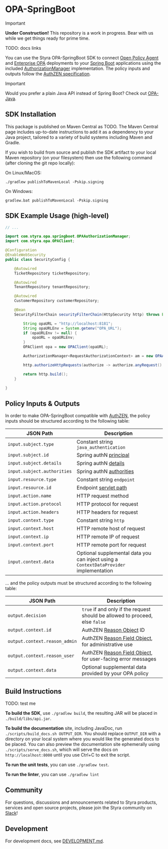 # OPA-SpringBoot

> [!IMPORTANT]
> **Under Construction!** This repository is a work in progress. Bear with us while we get things ready for prime time.

TODO: docs links

You can use the Styra OPA-SpringBoot SDK to connect [Open Policy Agent](https://www.openpolicyagent.org/) and [Enterprise OPA](https://www.styra.com/enterprise-opa/) deployments to your [Spring Boot](https://spring.io/projects/spring-boot) applications using the included [AuthorizationManager](https://docs.spring.io/spring-security/reference/servlet/authorization/architecture.html#_the_authorizationmanager) implementation. The policy inputs and outputs follow the [AuthZEN specification](https://openid.github.io/authzen).

> [!IMPORTANT]
> Would you prefer a plain Java API instead of Spring Boot? Check out [OPA-Java](https://github.com/StyraInc/opa-java).

## SDK Installation

This package is published on Maven Central as TODO. The Maven Central page includes up-to-date instructions to add it as a dependency to your Java project, tailored to a variety of build systems including Maven and Gradle.

If you wish to build from source and publish the SDK artifact to your local Maven repository (on your filesystem) then use the following command (after cloning the git repo locally):

On Linux/MacOS:

```
./gradlew publishToMavenLocal -Pskip.signing
```

On Windows:

```
gradlew.bat publishToMavenLocal -Pskip.signing
```

## SDK Example Usage (high-level)


```java
// ... 

import com.styra.opa.springboot.OPAAuthorizationManager;
import com.styra.opa.OPAClient;

@Configuration
@EnableWebSecurity
public class SecurityConfig {

    @Autowired
    TicketRepository ticketRepository;

    @Autowired
    TenantRepository tenantRepository;

    @Autowired
    CustomerRepository customerRepository;

    @Bean
    SecurityFilterChain securityFilterChain(HttpSecurity http) throws Exception {

        String opaURL = "http://localhost:8181";
        String opaURLEnv = System.getenv("OPA_URL");
        if (opaURLEnv != null) {
            opaURL = opaURLEnv;
        }
        OPAClient opa = new OPAClient(opaURL);

        AuthorizationManager<RequestAuthorizationContext> am = new OPAAuthorizationManager(opa, "tickets/spring/main");

        http.authorizeHttpRequests(authorize -> authorize.anyRequest().access(am));

        return http.build();
    }

}

```

## Policy Inputs & Outputs

In order to make OPA-SpringBoot compatible with [AuthZEN](https://openid.github.io/authzen), the policy inputs should be structured according to the following table:

| JSON Path                   | Description |
|-----------------------------|-------------|
| `input.subject.type`        | Constant string `java_authentication` |
| `input.subject.id`          | Spring authN [principal](https://docs.spring.io/spring-security/site/docs/current/api/org/springframework/security/core/Authentication.html#getPrincipal()) |
| `input.subject.details`     | Spring authN [details](https://docs.spring.io/spring-security/site/docs/current/api/org/springframework/security/core/Authentication.html#getDetails()) |
| `input.subject.authorities` | Spring authN [authorities](https://docs.spring.io/spring-security/site/docs/current/api/org/springframework/security/core/Authentication.html#getAuthorities()) |
| `input.resource.type`       | Constant string `endpoint` |
| `input.resource.id`         | Endpoint [servlet path](https://javadoc.io/static/jakarta.servlet/jakarta.servlet-api/5.0.0/jakarta/servlet/http/HttpServletRequest.html#getServletPath--) |
| `input.action.name`         | HTTP request method |
| `input.action.protocol`     | HTTP protocol for request |
| `input.action.headers`      | HTTP headers for request |
| `input.context.type`        | Constant string `http` |
| `input.context.host`        | HTTP remote host of request |
| `input.context.ip`          | HTTP remote IP of request |
| `input.context.port`        | HTTP remote port for request |
| `input.context.data`        | Optional supplemental data you can inject using a `ContextDataProvider` implementation |

... and the policy outputs must be structured according to the following table:

| JSON Path           | Description |
|---------------------|-------------|
| `output.decision`   | `true` if and only if the request should be allowed to proceed, else `false` |
| `output.context.id` | AuthZEN [Reason Object](https://openid.github.io/authzen/#name-reason-object) ID |
| `output.context.reason_admin` | AuthZEN [Reason Field Object](https://openid.github.io/authzen/#reason-field), for administrative use |
| `output.context.reason_user` | AuthZEN [Reason Field Object](https://openid.github.io/authzen/#reason-field), for user-facing error messages |
| `output.context.data` | Optional supplemental data provided by your OPA policy |

## Build Instructions

TODO: test me

**To build the SDK**, use `./gradlew build`, the resulting JAR will be placed in `./build/libs/api.jar`.

**To build the documentation** site, including JavaDoc, run `./scripts/build_docs.sh OUTPUT_DIR`. You should replace `OUTPUT_DIR` with a directory on your local system where you would like the generated docs to be placed. You can also preview the documentation site ephemerally using `./scripts/serve_docs.sh`, which will serve the docs on `http://localhost:8000` until you use Ctrl+C to exit the script.

**To run the unit tests**, you can use `./gradlew test`.

**To run the linter**, you can use `./gradlew lint`

## Community

For questions, discussions and announcements related to Styra products, services and open source projects, please join
the Styra community on [Slack](https://communityinviter.com/apps/styracommunity/signup)!

## Development

For development docs, see [DEVELOPMENT.md](./DEVELOPMENT.md).
